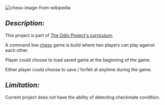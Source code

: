 ![chess-image-from-wikipedia](https://upload.wikimedia.org/wikipedia/commons/thumb/6/6f/ChessSet.jpg/250px-ChessSet.jpg)

*Description:*
------
This project is part of [The Odin Project's curriculum](https://www.theodinproject.com/lessons/ruby-ruby-final-project).

A command line [chess](https://en.wikipedia.org/wiki/Chess) game is build  where two players can play against each other.

Player could choose to load saved game at the beginning of the game.

Either player could choose to save / forfeit at anytime during the game.

*Limitation:*
------
Current project does not have the ability of detecting checkmate condition.
